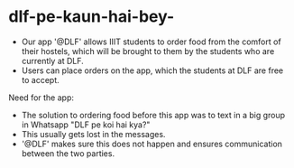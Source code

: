 # dlf-pe-kaun-hai-bey-

- Our app '@DLF' allows IIIT students to order food from the comfort of their hostels, which will be brought to them by the students who are currently at DLF.
- Users can place orders on the app, which the students at DLF are free to accept.

Need for the app:
- The solution to ordering food before this app was to text in a big group in Whatsapp "DLF pe koi hai kya?"
- This usually gets lost in the messages.
- '@DLF' makes sure this does not happen and ensures communication between the two parties.

